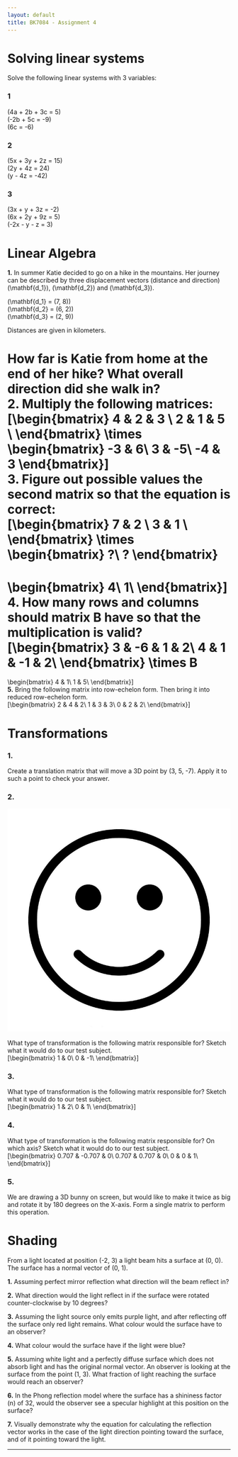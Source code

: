 ```yaml
---
layout: default
title: BK7084 - Assignment 4
---
```


# Solving linear systems

Solve the following linear systems with 3 variables:  

### 1

\(4a + 2b + 3c = 5\)  
\(-2b + 5c = -9\)  
\(6c = -6\)  

### 2

\(5x + 3y + 2z = 15\)  
\(2y + 4z = 24\)  
\(y - 4z = -42\)  

### 3

\(3x + y + 3z = -2\)  
\(6x + 2y + 9z = 5\)  
\(-2x - y - z = 3\)

# Linear Algebra

**1.** In summer Katie decided to go on a hike in the mountains. Her
journey can be described by three displacement vectors (distance and
direction) \(\mathbf{d_1}\), \(\mathbf{d_2}\) and \(\mathbf{d_3}\).  
  
\(\mathbf{d_1} = (7, 8)\)  
\(\mathbf{d_2} = (6, 2)\)  
\(\mathbf{d_3} = (2, 9)\)  
  
Distances are given in kilometers.  
  
How far is Katie from home at the end of her hike? What overall
direction did she walk in?  
**2.** Multiply the following matrices:  
\[\begin{bmatrix}
    4 & 2 & 3 \\
    2 & 1 & 5 \\
\end{bmatrix}
\times
\begin{bmatrix}
    -3 & 6\\
    3 & -5\\
    -4 & 3
\end{bmatrix}\]  
**3.** Figure out possible values the second matrix so that the equation
is correct:  
\[\begin{bmatrix}
    7 & 2 \\
    3 & 1 \\
\end{bmatrix}
\times
\begin{bmatrix}
    ?\\
    ?
\end{bmatrix}
=
\begin{bmatrix}
    4\\
    1\\
\end{bmatrix}\]  
**4.** How many rows and columns should matrix B have so that the
multiplication is valid?  
\[\begin{bmatrix}
    3 & -6 & 1 & 2\\
    4 & 1 & -1 & 2\\
\end{bmatrix}
\times
B
=
\begin{bmatrix}
    4 & 1\\
    1 & 5\\
\end{bmatrix}\]  
**5.** Bring the following matrix into row-echelon form. Then bring it
into reduced row-echelon form.  
\[\begin{bmatrix}
    2 & 4 & 2\\
    1 & 3 & 3\\
    0 & 2 & 2\\
\end{bmatrix}\]

# Transformations

### 1\.

Create a translation matrix that will move a 3D point by (3, 5, -7).
Apply it to such a point to check your answer.

### 2\.

![Test Subject](../assets/images/assignment4/Smiley.png)

What type of transformation is the following matrix responsible for?
Sketch what it would do to our test subject.  
\[\begin{bmatrix}
    1 & 0\\
    0 & -1\\
\end{bmatrix}\]

### 3\.

What type of transformation is the following matrix responsible for?
Sketch what it would do to our test subject.  
\[\begin{bmatrix}
    1 & 2\\
    0 & 1\\
\end{bmatrix}\]

### 4\.

What type of transformation is the following matrix responsible for? On
which axis? Sketch what it would do to our test subject.  
\[\begin{bmatrix}
    0.707 & -0.707 & 0\\
    0.707 & 0.707 & 0\\
    0 & 0 & 1\\
\end{bmatrix}\]

### 5\.

We are drawing a 3D bunny on screen, but would like to make it twice as
big and rotate it by 180 degrees on the X-axis. Form a single matrix to
perform this operation.  

# Shading

From a light located at position (-2, 3) a light beam hits a surface at
(0, 0). The surface has a normal vector of (0, 1).  
  
**1.** Assuming perfect mirror reflection what direction will the beam
reflect in?  
  
**2.** What direction would the light reflect in if the surface were
rotated counter-clockwise by 10 degrees?  
  
**3.** Assuming the light source only emits purple light, and after
reflecting off the surface only red light remains. What colour would the
surface have to an observer?  
  
**4.** What colour would the surface have if the light were blue?  
  
**5.** Assuming white light and a perfectly diffuse surface which does
not absorb light and has the original normal vector. An observer is
looking at the surface from the point (1, 3). What fraction of light
reaching the surface would reach an observer?  
  
**6.** In the Phong reflection model where the surface has a shininess
factor (n) of 32, would the observer see a specular highlight at this
position on the surface?  
  
**7.** Visually demonstrate why the equation for calculating the
reflection vector works in the case of the light direction pointing
toward the surface, and of it pointing toward the light.

****
